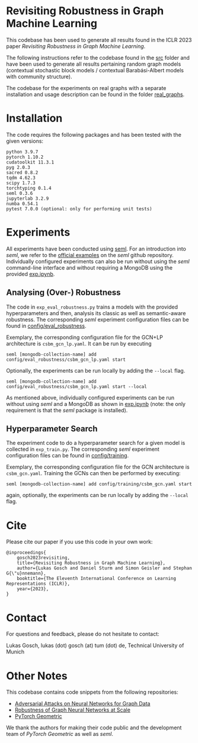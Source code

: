 # Revisiting Robustness in Graph Machine Learning

This codebase has been used to generate all results found in the ICLR 2023 paper *Revisiting Robustness in Graph Machine Learning*. 

The following instructions refer to the codebase found in the [src](src/) folder and have been used to generate all results pertaining random graph models (contextual stochastic block models / contextual Barabási-Albert models with community structure).

The codebase for the experiments on real graphs with a separate installation and usage description can be found in the folder [real_graphs](real_graphs/).

# Installation

The code requires the following packages and has been tested with the given versions:

```
python 3.9.7
pytorch 1.10.2
cudatoolkit 11.3.1
pyg 2.0.3
sacred 0.8.2
tqdm 4.62.3
scipy 1.7.3
torchtyping 0.1.4
seml 0.3.6
jupyterlab 3.2.9
numba 0.54.1
pytest 7.0.0 (optional: only for performing unit tests)
```

# Experiments

All experiments have been conducted using [seml](https://github.com/TUM-DAML/seml). For an introduction into *seml*, we refer to the [official examples](https://github.com/TUM-DAML/seml/tree/master/examples) on the *seml* github repository. Individually configured experiments can also be run without using the *seml* command-line interface and without requiring a MongoDB using the provided [exp.ipynb](exp.ipynb).  

## Analysing (Over-) Robustness

The code in `exp_eval_robustness.py` trains a models with the provided hyperparameters and then, analysis its classic as well as semantic-aware robustness. The corresponding *seml* experiment configuration files can be found in [config/eval_robustness](config/eval_robustness/). 

Exemplary, the corresponding configuration file for the GCN+LP architecture is `csbm_gcn_lp.yaml`. It can be run by executing

```
seml [mongodb-collection-name] add config/eval_robustness/csbm_gcn_lp.yaml start
```

Optionally, the experiments can be run locally by adding the `--local` flag. 

```
seml [mongodb-collection-name] add config/eval_robustness/csbm_gcn_lp.yaml start --local
```

As mentioned above, individually configured experiments can be run without using *seml* and a MongoDB as shown in [exp.ipynb](exp.ipynb) (note: the only requirement is that the *seml* package is installed). 

## Hyperparameter Search

The experiment code to do a hyperparameter search for a given model is collected in `exp_train.py`. The corresponding *seml* experiment configuration files can be found in [config/training](config/training).

Exemplary, the corresponding configuration file for the GCN architecture is `csbm_gcn.yaml`. Training the GCNs can then be performed by executing:

```
seml [mongodb-collection-name] add config/training/csbm_gcn.yaml start
```

again, optionally, the experiments can be run locally by adding the `--local` flag.

# Cite

Please cite our paper if you use this code in your own work:

```
@inproceedings{
    gosch2023revisiting,
    title={Revisiting Robustness in Graph Machine Learning},
    author={Lukas Gosch and Daniel Sturm and Simon Geisler and Stephan G{\"u}nnemann},
    booktitle={The Eleventh International Conference on Learning Representations (ICLR)},
    year={2023},
}
```

# Contact

For questions and feedback, please do not hesitate to contact:

Lukas Gosch, lukas (dot) gosch (at) tum (dot) de, Technical University of Munich

# Other Notes

This codebase contains code snippets from the following repositories:

- [Adversarial Attacks on Neural Networks for Graph Data](https://github.com/danielzuegner/nettack)
- [Robustness of Graph Neural Networks at Scale](https://github.com/sigeisler/robustness_of_gnns_at_scale)
- [PyTorch Geometric](https://github.com/pyg-team/pytorch_geometric)

We thank the authors for making their code public and the development team of *PyTorch Geometric* as well as *seml*.
